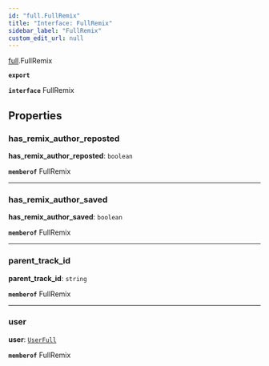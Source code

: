 ```yaml
---
id: "full.FullRemix"
title: "Interface: FullRemix"
sidebar_label: "FullRemix"
custom_edit_url: null
---
```


[full](../namespaces/full.md).FullRemix

**`export`**

**`interface`** FullRemix

## Properties

### has\_remix\_author\_reposted

 **has\_remix\_author\_reposted**: `boolean`

**`memberof`** FullRemix

___

### has\_remix\_author\_saved

 **has\_remix\_author\_saved**: `boolean`

**`memberof`** FullRemix

___

### parent\_track\_id

 **parent\_track\_id**: `string`

**`memberof`** FullRemix

___

### user

 **user**: [`UserFull`](full.UserFull.md)

**`memberof`** FullRemix
